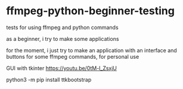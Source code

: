 # ffmpeg-python-beginner-testing
tests for using ffmpeg and python commands

as a beginner, i try to make some applications

for the moment, i just try to make an application
with an interface and buttons for some ffmpeg commands,
for personal use

GUI with tkinter 
https://youtu.be/0tM-l_ZsxjU

python3 -m pip install ttkbootstrap

